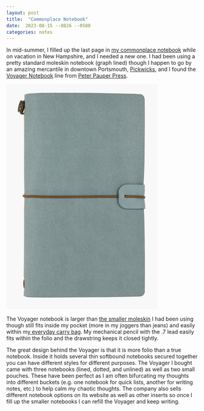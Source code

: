 ```yaml
---
layout: post
title:  "Commonplace Notebook"
date:  2023-08-15 --0826 --0500
categories: notes
---
```


In mid-summer, I filled up the last page in [my commonplace notebook](https://en.wikipedia.org/wiki/Commonplace_book) while on vacation in New Hampshire, and I needed a new one. I had been using a pretty standard moleskin notebook (graph lined) though I happen to go by an amazing mercantile in downtown Portsmouth, [Pickwicks](https://www.pickwicksmercantile.com), and I found the [Voyager Notebook](https://www.peterpauper.com/collections/voyager-notebooks) line from [Peter Pauper Press](https://www.peterpauper.com).

![Voyager Notebook from the press website](/img/gdpr_voyagernt.png)

The Voyager notebook is larger than [the smaller moleskin](https://www.moleskine.com/en-us/shop/notebooks/the-original/classic-notebook-black-9788883707124.html) I had been using though still fits inside my pocket (more in my joggers than jeans) and easily within m[y everyday carry bag](https://www.tombihn.com/collections/shoulder-bags/products/medium-cafe-bag?variant=42699338219709). My mechanical pencil with the .7 lead easily fits within the folio and the drawstring keeps it closed tightly. 

The great design behind the Voyager is that it is more folio than a true notebook. Inside it holds several thin softbound notebooks secured together you can have different styles for different purposes. The Voyager I bought came with three notebooks (lined, dotted, and unlined) as well as two small pouches. These have been perfect as I am often bifurcating my thoughts into different buckets (e.g. one notebook for quick lists, another for writing notes, etc.) to help calm my chaotic thoughts. The company also sells different notebook options on its website as well as other inserts so once I fill up the smaller notebooks I can refill the Voyager and keep writing. 

